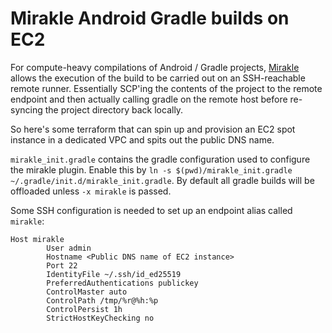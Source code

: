 # Mirakle Android Gradle builds on EC2

For compute-heavy compilations of Android / Gradle projects, [Mirakle](https://github.com/Adambl4/mirakle) allows the execution of the build to be carried out on an SSH-reachable remote runner. Essentially SCP'ing the contents of the project to the remote endpoint and then actually calling gradle on the remote host before re-syncing the project directory back locally.

So here's some terraform that can spin up and provision an EC2 spot instance in a dedicated VPC and spits out the public DNS name.

`mirakle_init.gradle` contains the gradle configuration used to configure the mirakle plugin. Enable this by `ln -s $(pwd)/mirakle_init.gradle ~/.gradle/init.d/mirakle_init.gradle`. By default all gradle builds will be offloaded unless `-x mirakle` is passed.

Some SSH configuration is needed to set up an endpoint alias called `mirakle`:

```
Host mirakle
        User admin
        Hostname <Public DNS name of EC2 instance>
        Port 22
        IdentityFile ~/.ssh/id_ed25519
        PreferredAuthentications publickey
        ControlMaster auto
        ControlPath /tmp/%r@%h:%p
        ControlPersist 1h
        StrictHostKeyChecking no
```
